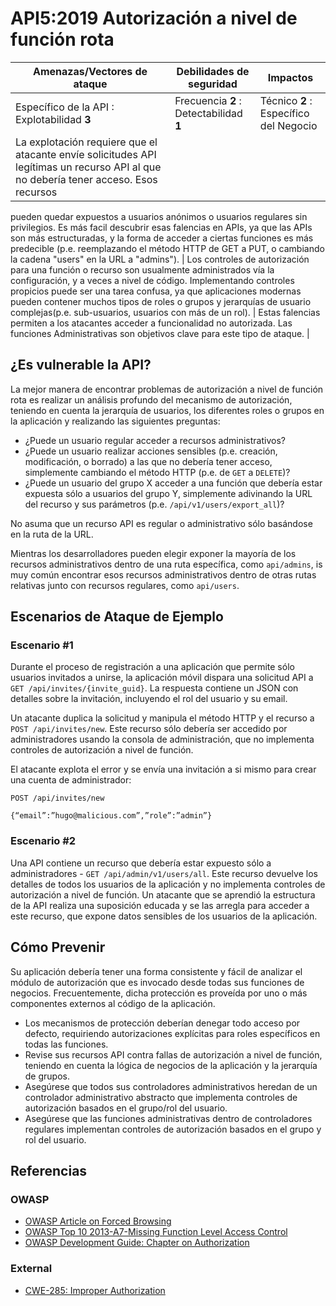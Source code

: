 API5:2019 Autorización a nivel de función rota
==============================================

| Amenazas/Vectores de ataque | Debilidades de seguridad | Impactos |
| - | - | - |
| Específico de la API : Explotabilidad **3** | Frecuencia **2** : Detectabilidad **1** | Técnico **2** : Específico del Negocio |
| La explotación requiere que el atacante envíe solicitudes API legítimas un recurso API al que no debería tener acceso. Esos recursos 
pueden quedar expuestos a usuarios anónimos o usuarios regulares sin privilegios. Es más facil descubrir esas falencias en APIs, ya que
las APIs son más estructuradas, y la forma de acceder a ciertas funciones es más predecible (p.e. reemplazando el método HTTP 
de GET a PUT, o cambiando la cadena "users" en la URL a "admins"). | Los controles de autorización para una función o recurso son
usualmente administrados vía la configuración, y a veces a nivel de código. Implementando controles propicios puede ser una tarea confusa,
ya que aplicaciones modernas pueden contener muchos tipos de roles o grupos y jerarquías de usuario complejas(p.e. sub-usuarios,
usuarios con más de un rol). | Estas falencias permiten a los atacantes acceder a funcionalidad no autorizada. Las 
funciones Administrativas son objetivos clave para este tipo de ataque. |

## ¿Es vulnerable la API?

La mejor manera de encontrar problemas de autorización a nivel de función rota 
es realizar un análisis profundo del mecanismo de autorización, teniendo en
cuenta la jerarquía de usuarios, los diferentes roles o grupos en la aplicación
y realizando las siguientes preguntas:

* ¿Puede un usuario regular acceder a recursos administrativos?
* ¿Puede un usuario realizar acciones sensibles (p.e. creación, modificación, 
  o borrado) a las que no debería tener acceso, simplemente cambiando el 
  método HTTP (p.e. de `GET` a `DELETE`)?
* ¿Puede un usuario del grupo X acceder a una función que debería estar expuesta
  sólo a usuarios del grupo Y, simplemente adivinando la URL del recurso y sus 
  parámetros (p.e. `/api/v1/users/export_all`)?

No asuma que un recurso API es regular o administrativo sólo basándose en la 
ruta de la URL.

Mientras los desarrolladores pueden elegir exponer la mayoría de los recursos 
administrativos dentro de una ruta específica, como `api/admins`, is muy común
encontrar esos recursos administrativos dentro de otras rutas relativas junto
con recursos regulares, como `api/users`.

## Escenarios de Ataque de Ejemplo

### Escenario #1

Durante el proceso de registración a una aplicación que permite sólo usuarios 
invitados a unirse, la aplicación móvil dispara una solicitud API a
`GET /api/invites/{invite_guid}`. La respuesta contiene un JSON con detalles
sobre la invitación, incluyendo el rol del usuario y su email.

Un atacante duplica la solicitud y manipula el método HTTP y el recurso a 
`POST /api/invites/new`. Este recurso sólo debería ser accedido por
administradores usando la consola de administración, que no implementa 
controles de autorización a nivel de función.

El atacante explota el error y se envía una invitación a si mismo para crear
una cuenta de administrador:

```
POST /api/invites/new

{“email”:”hugo@malicious.com”,”role”:”admin”}
```

### Escenario #2

Una API contiene un recurso que debería estar expuesto sólo a administradores -
`GET /api/admin/v1/users/all`. Este recurso devuelve los detalles de todos los
usuarios de la aplicación y no implementa controles de autorización a nivel de
función. Un atacante que se aprendió la estructura de la API realiza una 
suposición educada y se las arregla para acceder a este recurso, que expone 
datos sensibles de los usuarios de la aplicación.

## Cómo Prevenir

Su aplicación debería tener una forma consistente y fácil de analizar el módulo
de autorización que es invocado desde todas sus funciones de negocios. 
Frecuentemente, dicha protección es proveída por uno o más componentes externos
al código de la aplicación.

* Los mecanismos de protección deberían denegar todo acceso por defecto, 
  requiriendo autorizaciones explícitas para roles específicos en todas las
  funciones.
* Revise sus recursos API contra fallas de autorización a nivel de función,
  teniendo en cuenta la lógica de negocios de la aplicación y la jerarquía de 
  grupos.
* Asegúrese que todos sus controladores administrativos heredan de un 
  controlador administrativo abstracto que implementa controles de autorización
  basados en el grupo/rol del usuario.
* Asegúrese que las funciones administrativas dentro de controladores regulares
  implementan controles de autorización basados en el grupo y rol del usuario.

## Referencias

### OWASP

* [OWASP Article on Forced Browsing][1]
* [OWASP Top 10 2013-A7-Missing Function Level Access Control][2]
* [OWASP Development Guide: Chapter on Authorization][3]

### External

* [CWE-285: Improper Authorization][4]

[1]: https://www.owasp.org/index.php/Forced_browsing
[2]: https://www.owasp.org/index.php/Top_10_2013-A7-Missing_Function_Level_Access_Control
[3]: https://www.owasp.org/index.php/Category:Access_Control
[4]: https://cwe.mitre.org/data/definitions/285.html
